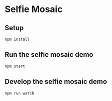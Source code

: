 # Selfie Mosaic

## Setup
`npm install`

## Run the selfie mosaic demo
`npm start`

## Develop the selfie mosaic demo
`npm run watch`
